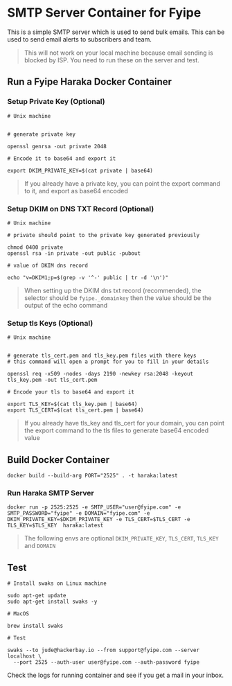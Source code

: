 # SMTP Server Container for Fyipe

This is a simple SMTP server which is used to send bulk emails. This can be used to send email alerts to subscribers and team.

> This will not work on your local machine because email sending is blocked by ISP. You need to run these on the server and test.

## Run a Fyipe Haraka Docker Container

### Setup Private Key (Optional)

```
# Unix machine


# generate private key

openssl genrsa -out private 2048

# Encode it to base64 and export it

export DKIM_PRIVATE_KEY=$(cat private | base64)

```

> If you already have a private key, you can point the export command to it, and export as base64 encoded

### Setup DKIM on DNS TXT Record (Optional)

```
# Unix machine

# private should point to the private key generated previously

chmod 0400 private
openssl rsa -in private -out public -pubout

# value of DKIM dns record

echo "v=DKIM1;p=$(grep -v '^-' public | tr -d '\n')"

```

> When setting up the DKIM dns txt record (recommended), the selector should be `fyipe._domainkey` then the value should be the output of the echo command

### Setup tls Keys (Optional)

```
# Unix machine


# generate tls_cert.pem and tls_key.pem files with there keys
# this command will open a prompt for you to fill in your details

openssl req -x509 -nodes -days 2190 -newkey rsa:2048 -keyout tls_key.pem -out tls_cert.pem

# Encode your tls to base64 and export it

export TLS_KEY=$(cat tls_key.pem | base64)
export TLS_CERT=$(cat tls_cert.pem | base64)

```

> If you already have tls_key and tls_cert for your domain, you can point the export command to the tls files to generate base64 encoded value

## Build Docker Container

```
docker build --build-arg PORT="2525" . -t haraka:latest
```

### Run Haraka SMTP Server

```
docker run -p 2525:2525 -e SMTP_USER="user@fyipe.com" -e SMTP_PASSWORD="fyipe" -e DOMAIN="fyipe.com" -e DKIM_PRIVATE_KEY=$DKIM_PRIVATE_KEY -e TLS_CERT=$TLS_CERT -e TLS_KEY=$TLS_KEY  haraka:latest
```

> The following envs are optional `DKIM_PRIVATE_KEY`, `TLS_CERT`, `TLS_KEY` and `DOMAIN`

## Test

```
# Install swaks on Linux machine

sudo apt-get update
sudo apt-get install swaks -y

# MacOS

brew install swaks

# Test

swaks --to jude@hackerbay.io --from support@fyipe.com --server localhost \
  --port 2525 --auth-user user@fyipe.com --auth-password fyipe

```

Check the logs for running container and see if you get a mail in your inbox.
